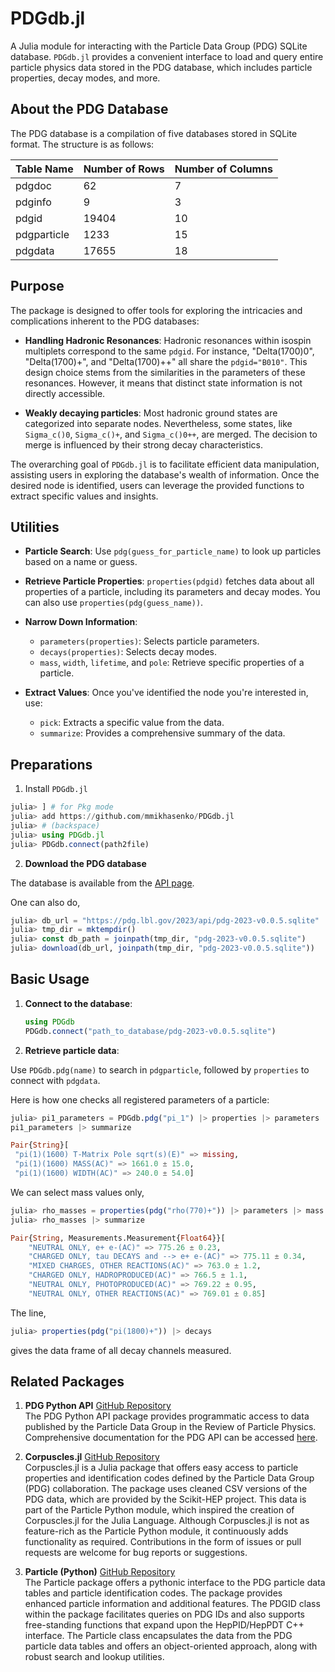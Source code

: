# PDGdb.jl

A Julia module for interacting with the Particle Data Group (PDG) SQLite database. `PDGdb.jl` provides a convenient interface to load and query entire particle physics data stored in the PDG database, which includes particle properties, decay modes, and more.

## About the PDG Database

The PDG database is a compilation of five databases stored in SQLite format. The structure is as follows:

| Table Name   | Number of Rows | Number of Columns |
|--------------|----------------|-------------------|
| pdgdoc       | 62            | 7                 |
| pdginfo      | 9             | 3                 |
| pdgid        | 19404         | 10                |
| pdgparticle  | 1233          | 15                |
| pdgdata      | 17655         | 18                |

## Purpose

The package is designed to offer tools for exploring the intricacies and complications inherent to the PDG databases:

- **Handling Hadronic Resonances**: Hadronic resonances within isospin multiplets correspond to the same `pdgid`. For instance, "Delta(1700)0", "Delta(1700)+", and "Delta(1700)++" all share the `pdgid="B010"`. This design choice stems from the similarities in the parameters of these resonances. However, it means that distinct state information is not directly accessible.
  
- **Weakly decaying particles**: Most hadronic ground states are categorized into separate nodes. Nevertheless, some states, like `Sigma_c()0`, `Sigma_c()+`, and `Sigma_c()0++`, are merged. The decision to merge is influenced by their strong decay characteristics.

The overarching goal of `PDGdb.jl` is to facilitate efficient data manipulation, assisting users in exploring the database's wealth of information. Once the desired node is identified, users can leverage the provided functions to extract specific values and insights.

## Utilities

- **Particle Search**: Use `pdg(guess_for_particle_name)` to look up particles based on a name or guess.
  
- **Retrieve Particle Properties**: `properties(pdgid)` fetches data about all properties of a particle, including its parameters and decay modes. You can also use `properties(pdg(guess_name))`.
  
- **Narrow Down Information**:
  - `parameters(properties)`: Selects particle parameters.
  - `decays(properties)`: Selects decay modes.
  - `mass`, `width`, `lifetime`, and `pole`: Retrieve specific properties of a particle.
  
- **Extract Values**: Once you've identified the node you're interested in, use:
  - `pick`: Extracts a specific value from the data.
  - `summarize`: Provides a comprehensive summary of the data.


## **Preparations**

1. Install `PDGdb.jl`

```julia
julia> ] # for Pkg mode
julia> add https://github.com/mmikhasenko/PDGdb.jl
julia> # (backspace)
julia> using PDGdb.jl
julia> PDGdb.connect(path2file)
```

2. **Download the PDG database**

The database is available from the [API page](https://pdg.lbl.gov/2023/api/index.html).

One can also do,
```julia
julia> db_url = "https://pdg.lbl.gov/2023/api/pdg-2023-v0.0.5.sqlite"
julia> tmp_dir = mktempdir()
julia> const db_path = joinpath(tmp_dir, "pdg-2023-v0.0.5.sqlite")
julia> download(db_url, joinpath(tmp_dir, "pdg-2023-v0.0.5.sqlite"))
```

## Basic Usage

1. **Connect to the database**:
   ```julia
   using PDGdb
   PDGdb.connect("path_to_database/pdg-2023-v0.0.5.sqlite")
   ```

2. **Retrieve particle data**:

Use `PDGdb.pdg(name)` to search in `pdgparticle`, followed by `properties` to connect with `pdgdata`.

Here is how one checks all registered parameters of a particle:
```julia
julia> pi1_parameters = PDGdb.pdg("pi_1") |> properties |> parameters
pi1_parameters |> summarize

Pair{String}[
 "pi(1)(1600) T-Matrix Pole sqrt(s)(E)" => missing,
 "pi(1)(1600) MASS(AC)" => 1661.0 ± 15.0,
 "pi(1)(1600) WIDTH(AC)" => 240.0 ± 54.0]
```

We can select mass values only,
```julia
julia> rho_masses = properties(pdg("rho(770)+")) |> parameters |> mass
julia> rho_masses |> summarize

Pair{String, Measurements.Measurement{Float64}}[
    "NEUTRAL ONLY, e+ e-(AC)" => 775.26 ± 0.23,
    "CHARGED ONLY, tau DECAYS and --> e+ e-(AC)" => 775.11 ± 0.34,
    "MIXED CHARGES, OTHER REACTIONS(AC)" => 763.0 ± 1.2,
    "CHARGED ONLY, HADROPRODUCED(AC)" => 766.5 ± 1.1,
    "NEUTRAL ONLY, PHOTOPRODUCED(AC)" => 769.22 ± 0.95,
    "NEUTRAL ONLY, OTHER REACTIONS(AC)" => 769.01 ± 0.85]
```

The line,
```julia
julia> properties(pdg("pi(1800)+")) |> decays
```
gives the data frame of all decay channels measured.

## Related Packages

1. **PDG Python API** [GitHub Repository](https://github.com/particledatagroup/api)  
   The PDG Python API package provides programmatic access to data published by the Particle Data Group in the Review of Particle Physics.
   Comprehensive documentation for the PDG API can be accessed [here](https://pdgapi.lbl.gov/doc). 

2. **Corpuscles.jl**  [GitHub Repository](https://github.com/JuliaPhysics/Corpuscles.jl)  
   Corpuscles.jl is a Julia package that offers easy access to particle properties and identification codes defined by the Particle Data Group (PDG) collaboration. The package uses cleaned CSV versions of the PDG data, which are provided by the Scikit-HEP project. This data is part of the Particle Python module, which inspired the creation of Corpuscles.jl for the Julia Language. Although Corpuscles.jl is not as feature-rich as the Particle Python module, it continuously adds functionality as required. Contributions in the form of issues or pull requests are welcome for bug reports or suggestions.

3. **Particle (Python)** [GitHub Repository](https://github.com/scikit-hep/particle)  
   The Particle package offers a pythonic interface to the PDG particle data tables and particle identification codes. The package provides enhanced particle information and additional features. The PDGID class within the package facilitates queries on PDG IDs and also supports free-standing functions that expand upon the HepPID/HepPDT C++ interface. The Particle class encapsulates the data from the PDG particle data tables and offers an object-oriented approach, along with robust search and lookup utilities.
